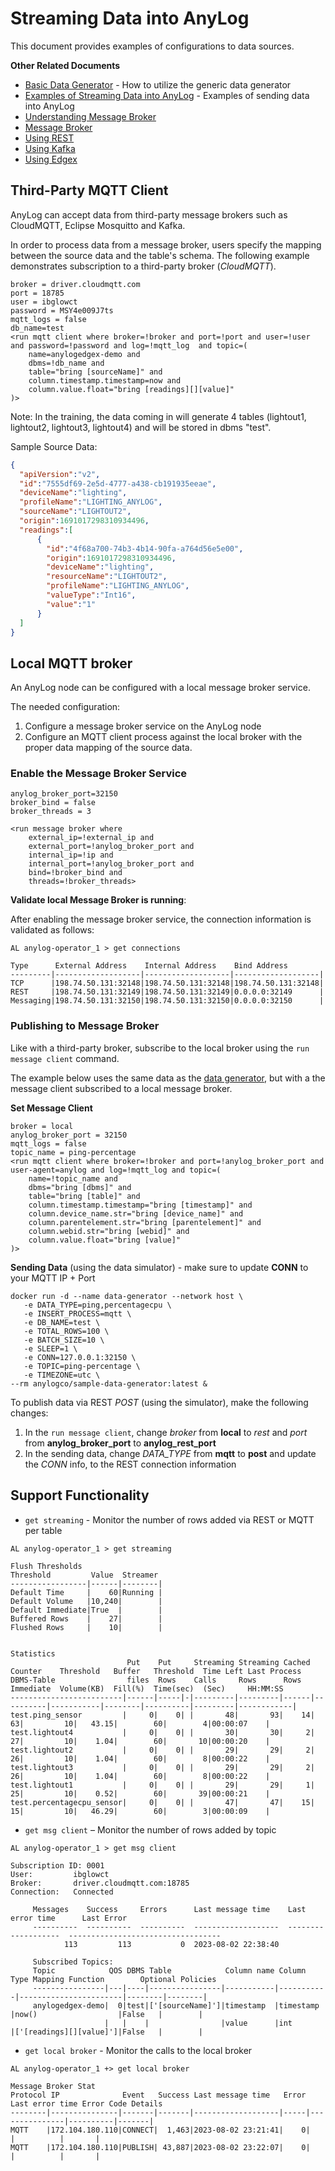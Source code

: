 # Streaming Data into AnyLog 

This document provides examples of configurations to data sources. 

**Other Related Documents**
* [Basic Data Generator](Data%20Generator.md) - How to utilize the generic data generator
* [Examples of Streaming Data into AnyLog](../examples/Streaming%20Data%20into%20AnyLog.md) - Examples of sending data into AnyLog 
* [Understanding Message Broker](../background%20processes.md#message-broker)
* [Message Broker](../message%20broker.md)
* [Using REST](../using%20rest.md)
* [Using Kafka](../using%20kafka.md)
* [Using Edgex](../using%20edgex.md)

## Third-Party MQTT Client 
AnyLog can accept data from third-party message brokers such as CloudMQTT, Eclipse Mosquitto and Kafka. 

In order to process data from a message broker, users specify the mapping between the source data and the table's 
schema. The following example demonstrates subscription to a third-party broker (_CloudMQTT_). 
 
```anylog
broker = driver.cloudmqtt.com
port = 18785
user = ibglowct
password = MSY4e009J7ts
mqtt_logs = false 
db_name=test 
<run mqtt client where broker=!broker and port=!port and user=!user and password=!password and log=!mqtt_log  and topic=(
    name=anylogedgex-demo and 
    dbms=!db_name and 
    table="bring [sourceName]" and 
    column.timestamp.timestamp=now and 
    column.value.float="bring [readings][][value]"
)>	
```
Note: In the training, the data coming in will generate 4 tables (lightout1, lightout2, lightout3, lightout4) and will be stored in dbms "test".  

Sample Source Data: 
```json
{
  "apiVersion":"v2",
  "id":"7555df69-2e5d-4777-a438-cb191935eeae",
  "deviceName":"lighting",
  "profileName":"LIGHTING_ANYLOG",
  "sourceName":"LIGHTOUT2",
  "origin":1691017298310934496,
  "readings":[
      {
        "id":"4f68a700-74b3-4b14-90fa-a764d56e5e00",
        "origin":1691017298310934496,
        "deviceName":"lighting",
        "resourceName":"LIGHTOUT2",
        "profileName":"LIGHTING_ANYLOG",
        "valueType":"Int16",
        "value":"1"
      }
  ]
}	
```

## Local MQTT broker 
An AnyLog node can be configured with a local message broker service.
   
The needed configuration:  
1. Configure a message broker service on the AnyLog node 
2. Configure an MQTT client process against the local broker with the proper data mapping of the source data.

### Enable the Message Broker Service
```anylog
anylog_broker_port=32150 
broker_bind = false 
broker_threads = 3

<run message broker where
    external_ip=!external_ip and 
    external_port=!anylog_broker_port and
    internal_ip=!ip and 
    internal_port=!anylog_broker_port and
    bind=!broker_bind and 
    threads=!broker_threads>
```

**Validate local Message Broker is running**: 

After enabling the message broker service, the connection information is validated as follows:  
```anylog
AL anylog-operator_1 > get connections

Type      External Address    Internal Address    Bind Address        
---------|-------------------|-------------------|-------------------|
TCP      |198.74.50.131:32148|198.74.50.131:32148|198.74.50.131:32148|
REST     |198.74.50.131:32149|198.74.50.131:32149|0.0.0.0:32149      |
Messaging|198.74.50.131:32150|198.74.50.131:32150|0.0.0.0:32150      |
```

### Publishing to Message Broker 
Like with a third-party broker, subscribe to the local broker using the `run message client` command.
 
The example below uses the same data as the [data generator](Data%20Generator.md), but with a the message client subscribed to
a local message broker. 
 
**Set Message Client**
```anylog
broker = local
anylog_broker_port = 32150 
mqtt_logs = false 
topic_name = ping-percentage
<run mqtt client where broker=!broker and port=!anylog_broker_port and user-agent=anylog and log=!mqtt_log and topic=(
    name=!topic_name and
    dbms="bring [dbms]" and
    table="bring [table]" and
    column.timestamp.timestamp="bring [timestamp]" and
    column.device_name.str="bring [device_name]" and
    column.parentelement.str="bring [parentelement]" and
    column.webid.str="bring [webid]" and
    column.value.float="bring [value]"
)> 
```

**Sending Data** (using the data simulator) - make sure to update **CONN** to your MQTT IP + Port 
 
```shell
docker run -d --name data-generator --network host \
   -e DATA_TYPE=ping,percentagecpu \
   -e INSERT_PROCESS=mqtt \
   -e DB_NAME=test \
   -e TOTAL_ROWS=100 \
   -e BATCH_SIZE=10 \
   -e SLEEP=1 \
   -e CONN=127.0.0.1:32150 \
   -e TOPIC=ping-percentage \
   -e TIMEZONE=utc \
--rm anylogco/sample-data-generator:latest &
```

To publish data via REST _POST_ (using the simulator), make the following changes: 
1. In the `run message client`, change _broker_ from **local** to _rest_ and _port_ from **anylog_broker_port** to **anylog_rest_port**
2. In the sending data, change _DATA_TYPE_ from **mqtt** to **post** and update the _CONN_ info, to the REST connection information

## Support Functionality  
* `get streaming` - Monitor the number of rows added via REST or MQTT per table
```anylog
AL anylog-operator_1 > get streaming 

Flush Thresholds
Threshold         Value  Streamer 
-----------------|------|--------|
Default Time     |    60|Running |
Default Volume   |10,240|        |
Default Immediate|True  |        |
Buffered Rows    |    27|        |
Flushed Rows     |    10|        |


Statistics
                          Put    Put     Streaming Streaming Cached Counter    Threshold   Buffer   Threshold  Time Left Last Process 
DBMS-Table                files  Rows    Calls     Rows      Rows   Immediate  Volume(KB)  Fill(%)  Time(sec)  (Sec)     HH:MM:SS     
-------------------------|------|-----|-|---------|---------|------|----------|-----------|--------|----------|---------|------------|
test.ping_sensor         |     0|    0| |       48|       93|    14|        63|         10|   43.15|        60|        4|00:00:07    |
test.lightout4           |     0|    0| |       30|       30|     2|        27|         10|    1.04|        60|       10|00:00:20    |
test.lightout2           |     0|    0| |       29|       29|     2|        26|         10|    1.04|        60|        8|00:00:22    |
test.lightout3           |     0|    0| |       29|       29|     2|        26|         10|    1.04|        60|        8|00:00:22    |
test.lightout1           |     0|    0| |       29|       29|     1|        25|         10|    0.52|        60|       39|00:00:21    |
test.percentagecpu_sensor|     0|    0| |       47|       47|    15|        15|         10|   46.29|        60|        3|00:00:09    |
```

* `get msg client` – Monitor the number of rows added by topic 
```anylog
AL anylog-operator_1 > get msg client 

Subscription ID: 0001
User:         ibglowct
Broker:       driver.cloudmqtt.com:18785
Connection:   Connected

     Messages    Success     Errors      Last message time    Last error time      Last Error
     ----------  ----------  ----------  -------------------  -------------------  ----------------------------------
            113         113           0  2023-08-02 22:38:40
     
     Subscribed Topics:
     Topic            QOS DBMS Table            Column name Column Type Mapping Function        Optional Policies 
     ----------------|---|----|----------------|-----------|-----------|-----------------------|--------|--------|
     anylogedgex-demo|  0|test|['[sourceName]']|timestamp  |timestamp  |now()                  |False   |        |
                     |   |    |                |value      |int        |['[readings][][value]']|False   |        |
```

* `get local broker` - Monitor the calls to the local broker
```anylog
AL anylog-operator_1 +> get local broker

Message Broker Stat
Protocol IP              Event   Success Last message time   Error Last error time Error Code Details 
--------|---------------|-------|-------|-------------------|-----|---------------|----------|-------|
MQTT    |172.104.180.110|CONNECT|  1,463|2023-08-02 23:21:41|    0|               |          |       |
MQTT    |172.104.180.110|PUBLISH| 43,887|2023-08-02 23:22:07|    0|               |          |       |
```